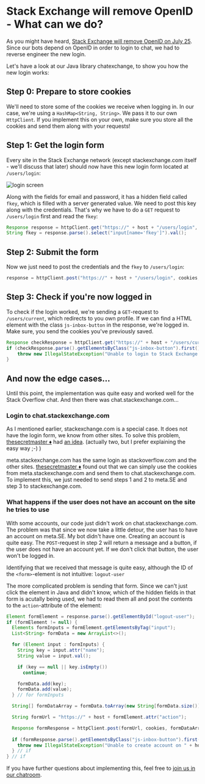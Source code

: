# Stack Exchange will remove OpenID - What can we do?

As you might have heard, [Stack Exchange will remove OpenID on July 25](https://meta.stackexchange.com/q/307647/347985). Since our bots depend on OpenID in order to login to chat, we had to reverse engineer the new login.

Let's have a look at our Java library chatexchange, to show you how the new login works:

## Step 0: Prepare to store cookies
We'll need to store some of the cookies we receive when logging in. In our case, we're using a `HashMap<String, String>`. We pass it to our own `HttpClient`. If you implement this on your own, make sure you store all the cookies and send them along with your requests!

## Step 1: Get the login form
Every site in the Stack Exchange network (except stackexchange.com itself - we'll discuss that later) should now have this new login form located at `/users/login`:

![login screen](https://camo.githubusercontent.com/ddfe5031e6b1ab0a95c2f98193cb1e215f5b09b7/68747470733a2f2f692e737461636b2e696d6775722e636f6d2f78707a6b4b2e706e67)

Along with the fields for email and password, it has a hidden field called `fkey`, which is filled with a server generated value.
We need to post this key along with the credentials. That's why we have to do a `GET` request to `/users/login` first and read the `fkey`:

```java
Response response = httpClient.get("https://" + host + "/users/login", cookies);
String fkey = response.parse().select("input[name='fkey']").val();
```

## Step 2: Submit the form

Now we just need to post the credentials and the `fkey` to `/users/login`:

```java
response = httpClient.post("https://" + host + "/users/login", cookies, "email", email, "password", password, "fkey", fkey);
```


## Step 3: Check if you're now logged in

To check if the login worked, we're sending a `GET`-request to `/users/current`, which redirects to you own profile. If we can find a HTML element with the class `js-inbox-button` in the response, we're logged in.
Make sure, you send the cookies you've previously saved.

```java
Response checkResponse = httpClient.get("https://" + host + "/users/current", cookies);
if (checkResponse.parse().getElementsByClass("js-inbox-button").first() == null) {
	throw new IllegalStateException("Unable to login to Stack Exchange.");
}
```


## And now the edge cases...

Until this point, the implementation was quite easy and worked well for the Stack Overflow chat. And then there was chat.stackexchange.com...

### Login to chat.stackexchange.com

As I mentioned earlier, stackexchange.com is a special case. It does not have the login form, we know from other sites. To solve this problem, [thesecretmaster ♦](https://stackexchange.com/users/6270022/thesecretmaster) had [an idea](https://chat.stackoverflow.com/transcript/message/43180487#43180487). (actually two, but I prefer explaining the easy way ;-) )

meta.stackexchange.com has the same login as stackoverflow.com and the other sites. [thesecretmaster ♦](https://stackexchange.com/users/6270022/thesecretmaster) found out that we can simply use the cookies from meta.stackexchange.com and send them to chat.stackexchange.com.
To implement this, we just needed to send steps 1 and 2 to meta.SE and step 3 to stackexchange.com.


### What happens if the user does not have an account on the site he tries to use

With some accounts, our code just didn't work on chat.stackexchange.com. The problem was that since we now take a little detour, the user has to have an account on meta.SE. My bot didn't have one.
Creating an account is quite easy. The `POST`-request in step 2 will return a message and a button, if the user does not have an account yet. If we don't click that button, the user won't be logged in.

Identifying that we received that message is quite easy, although the ID of the `<form>`-element is not intuitive: `logout-user`

The more complicated problem is sending that form. Since we can't just click the element in Java and didn't know, which of the hidden fields in that form is acutally being used, we had to read them all and post the contents to the `action`-attribute of the element:

```java
Element formElement = response.parse().getElementById("logout-user");
if (formElement != null) {
  Elements formInputs = formElement.getElementsByTag("input");
  List<String> formData = new ArrayList<>();

  for (Element input : formInputs) {
    String key = input.attr("name");
    String value = input.val();

    if (key == null || key.isEmpty())
      continue;

    formData.add(key);
    formData.add(value);
  } // for formInputs

  String[] formDataArray = formData.toArray(new String[formData.size()]);

  String formUrl = "https://" + host + formElement.attr("action");

  Response formResponse = httpClient.post(formUrl, cookies, formDataArray);
  
  if (formResponse.parse().getElementsByClass("js-inbox-button").first() == null) {
    throw new IllegalStateException("Unable to create account on " + host + "! Please create the account manually.");
  } // if
} // if
```

If you have further questions about implementing this, feel free to [join us in our chatroom](https://sobotics.org/chat).
